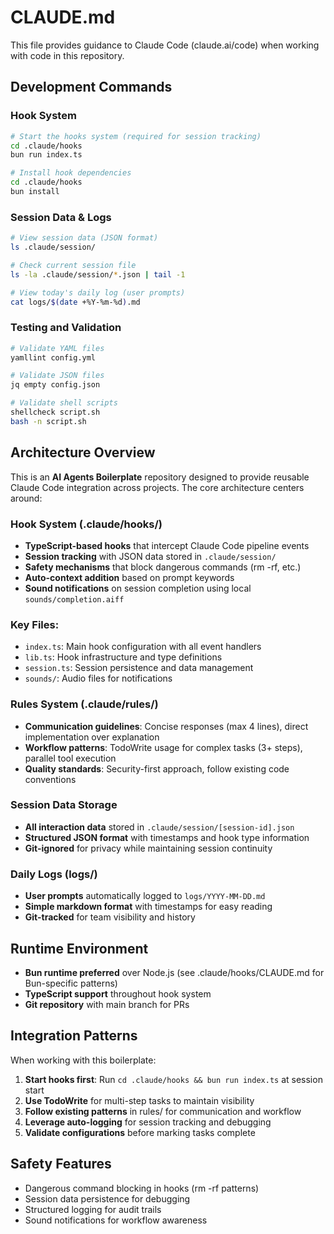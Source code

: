 # CLAUDE.md

This file provides guidance to Claude Code (claude.ai/code) when working with code in this repository.

## Development Commands

### Hook System
```bash
# Start the hooks system (required for session tracking)
cd .claude/hooks
bun run index.ts

# Install hook dependencies
cd .claude/hooks
bun install
```

### Session Data & Logs
```bash
# View session data (JSON format)
ls .claude/session/

# Check current session file
ls -la .claude/session/*.json | tail -1

# View today's daily log (user prompts)
cat logs/$(date +%Y-%m-%d).md
```

### Testing and Validation
```bash
# Validate YAML files
yamllint config.yml

# Validate JSON files  
jq empty config.json

# Validate shell scripts
shellcheck script.sh
bash -n script.sh
```

## Architecture Overview

This is an **AI Agents Boilerplate** repository designed to provide reusable Claude Code integration across projects. The core architecture centers around:

### Hook System (.claude/hooks/)
- **TypeScript-based hooks** that intercept Claude Code pipeline events
- **Session tracking** with JSON data stored in `.claude/session/`
- **Safety mechanisms** that block dangerous commands (rm -rf, etc.)
- **Auto-context addition** based on prompt keywords
- **Sound notifications** on session completion using local `sounds/completion.aiff`

### Key Files:
- `index.ts`: Main hook configuration with all event handlers
- `lib.ts`: Hook infrastructure and type definitions  
- `session.ts`: Session persistence and data management
- `sounds/`: Audio files for notifications

### Rules System (.claude/rules/)
- **Communication guidelines**: Concise responses (max 4 lines), direct implementation over explanation
- **Workflow patterns**: TodoWrite usage for complex tasks (3+ steps), parallel tool execution
- **Quality standards**: Security-first approach, follow existing code conventions

### Session Data Storage
- **All interaction data** stored in `.claude/session/[session-id].json`
- **Structured JSON format** with timestamps and hook type information
- **Git-ignored** for privacy while maintaining session continuity

### Daily Logs (logs/)
- **User prompts** automatically logged to `logs/YYYY-MM-DD.md`
- **Simple markdown format** with timestamps for easy reading
- **Git-tracked** for team visibility and history

## Runtime Environment

- **Bun runtime preferred** over Node.js (see .claude/hooks/CLAUDE.md for Bun-specific patterns)
- **TypeScript support** throughout hook system
- **Git repository** with main branch for PRs

## Integration Patterns

When working with this boilerplate:

1. **Start hooks first**: Run `cd .claude/hooks && bun run index.ts` at session start
2. **Use TodoWrite** for multi-step tasks to maintain visibility  
3. **Follow existing patterns** in rules/ for communication and workflow
4. **Leverage auto-logging** for session tracking and debugging
5. **Validate configurations** before marking tasks complete

## Safety Features

- Dangerous command blocking in hooks (rm -rf patterns)
- Session data persistence for debugging
- Structured logging for audit trails
- Sound notifications for workflow awareness